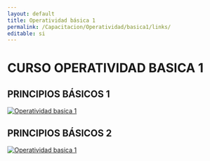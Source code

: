 ```yaml
---
layout: default
title: Operatividad básica 1
permalink: /Capacitacion/Operatividad/basica1/links/
editable: si
---
```


# CURSO OPERATIVIDAD BASICA 1  

## PRINCIPIOS BÁSICOS 1  


[![Operatividad basica 1](https://oasiserp-my.sharepoint.com/personal/martha_velasquez_oasiscom_com/_layouts/15/guestaccess.aspx?docid=1355275fa137944fcb3b2d39a32f97b50&authkey=Afu6X9gMjbiVUnlyWMt9MXk)](https://youtu.be/6ohHaTvmHKA) 


## PRINCIPIOS BÁSICOS 2


[![Operatividad basica 1](https://oasiserp-my.sharepoint.com/personal/martha_velasquez_oasiscom_com/_layouts/15/guestaccess.aspx?docid=1dff1fa70d6c64c11a94c64f11d9221b6&authkey=ARuEBTzLwGX0FczPw9cHptY)](https://youtu.be/olTkOobSuQM)










